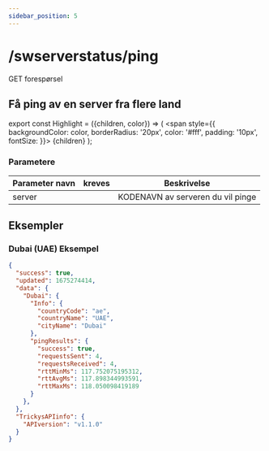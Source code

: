 ```yaml
---
sidebar_position: 5
---
```


# /swserverstatus/ping

<Highlight color="#25c2a0">GET forespørsel</Highlight>


## Få ping av en server fra flere land

export const Highlight = ({children, color}) => ( <span style={{ backgroundColor: color, borderRadius: '20px', color: '#fff', padding: '10px', fontSize: }}>
    {children}
  </span> );

### Parametere

| Parameter navn |          kreves           | Beskrivelse                       |
| -------------- |:-------------------------:| --------------------------------- |
| server         | <i class="fas fa-fw fa-check-circle text-success"></i> | KODENAVN av serveren du vil pinge |

## Eksempler
### Dubai (UAE) Eksempel
```json
{
  "success": true,
  "updated": 1675274414,
  "data": {
    "Dubai": {
      "Info": {
        "countryCode": "ae",
        "countryName": "UAE",
        "cityName": "Dubai"
      },
      "pingResults": {
        "success": true,
        "requestsSent": 4,
        "requestsReceived": 4,
        "rttMinMs": 117.752075195312,
        "rttAvgMs": 117.898344993591,
        "rttMaxMs": 118.050098419189
      }
    },
  },
  "TrickysAPIinfo": {
    "APIversion": "v1.1.0"
  }
}
```
